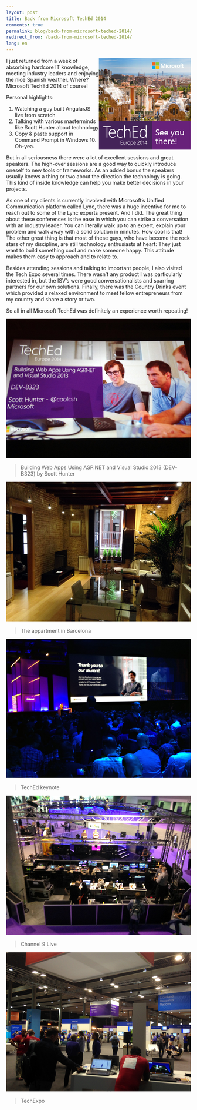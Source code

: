 ```yaml
---
layout: post
title: Back from Microsoft TechEd 2014
comments: true
permalink: blog/back-from-microsoft-teched-2014/
redirect_from: /back-from-microsoft-teched-2014/
lang: en
---
```


<img style="float: right" src="/assets/03-11-2014-teched6.png" alt="Microsoft TechEd Europe 2014">
I just returned from a week of absorbing hardcore IT knowledge, meeting industry leaders and enjoying the nice Spanish weather. Where? Microsoft TechEd 2014 of course!

Personal highlights:

1. Watching a guy built AngularJS live from scratch
2. Talking with various masterminds like Scott Hunter about technology
3. Copy & paste support in Command Prompt in Windows 10. Oh-yea.

But in all seriousness there were a lot of excellent sessions and great speakers. The high-over sessions are a good way to quickly introduce oneself to new tools or frameworks. As an added bonus the speakers usually knows a thing or two about the direction the technology is going. This kind of inside knowledge can help you make better decisions in your projects.

As one of my clients is currently involved with Microsoft’s Unified Communication platform called Lync, there was a huge incentive for me to reach out to some of the Lync experts present. And I did. The great thing about these conferences is the ease in which you can strike a conversation with an industry leader. You can literally walk up to an expert, explain your problem and walk away with a solid solution in minutes. How cool is that! The other great thing is that most of these guys, who have become the rock stars of my discipline, are still technology enthusiasts at heart: They just want to build something cool and make someone happy. This attitude makes them easy to approach and to relate to.

Besides attending sessions and talking to important people, I also visited the Tech Expo several times. There wasn’t any product I was particularly interested in, but the ISV’s were good conversationalists and sparring partners for our own solutions. Finally, there was the Country Drinks event which provided a relaxed environment to meet fellow entrepreneurs from my country and share a story or two. 

So all in all Microsoft TechEd was definitely an experience worth repeating!

![Building Web Apps Using ASP.NET and Visual Studio 2013 (DEV-B323) by Scott Hunter](/assets/03-11-2014-teched1.jpg)
> Building Web Apps Using ASP.NET and Visual Studio 2013 (DEV-B323) by Scott Hunter

![The appartment in Barcelona](/assets/03-11-2014-teched2.jpg)
> The appartment in Barcelona

![TechEd Key Note](/assets/03-11-2014-teched3.jpg)
> TechEd keynote

![Channel 9 Live](/assets/03-11-2014-teched4.jpg)
> Channel 9 Live

![TechExpo](/assets/03-11-2014-teched5.jpg)
> TechExpo
